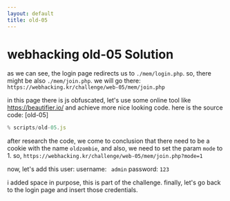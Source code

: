 ```yaml
---
layout: default
title: old-05
---
```


# webhacking old-05 Solution

as we can see, the login page redirects us to `./mem/login.php`. so, there might be also `./mem/join.php`. we will go there:
```https://webhacking.kr/challenge/web-05/mem/join.php``` 

in this page there is js obfuscated, let's use some online tool like https://beautifier.io/ and achieve more nice looking code. 
here is the source code: [old-05]
```javascript
% scripts/old-05.js
```



after research the code, we come to conclusion that there need to be a cookie with the name `oldzombie`, and also, we need to set the param `mode` to 1.
so, `https://webhacking.kr/challenge/web-05/mem/join.php?mode=1`

now, let's add this user:
username: ` admin`
password: `123`

i added space in purpose, this is part of the challenge.
finally, let's go back to the login page and insert those credentials.
